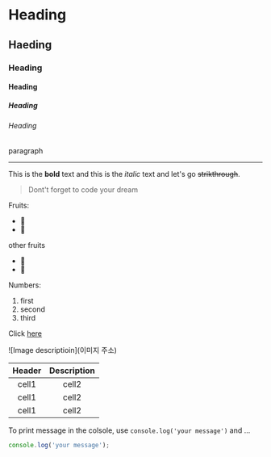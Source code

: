 <!-- Markdown: Open Preview -->

<!-- Heading -->

# Heading

## Haeding

### Heading

#### Heading

##### Heading

###### Heading

paragraph

<!-- Line (underscore 3 times-->

---

<!-- Text attributes -->

This is the **bold** text and this is the _italic_ text and
let's go ~~strikthrough~~.

<!-- Quote -->

> Dont't forget to code your dream

<!-- Bullet list -->

Fruits:

- 🍎
- 🍊

other fruits

- 🥝
- 🍉

<!-- Number list -->

Numbers:

1. first
2. second
3. third

<!-- Link -->

Click [here](www.google.com)

<!-- Image -->

![Image descriptioin](이미지 주소)

<!-- Table -->

| Header | Description |
| :----: | :---------: |
| cell1  |    cell2    |
| cell1  |    cell2    |
| cell1  |    cell2    |

<!-- Code -->

To print message in the colsole, use
`console.log('your message')` and ...

```ts
console.log('your message');
```

<!-- GitHub Flavored Markdown -->
